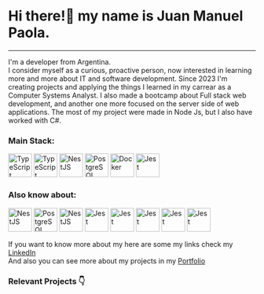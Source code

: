 

# Hi there!👋 my name is Juan Manuel Paola.
<hr>
I'm a developer from Argentina. <br>
I consider myself as a curious, proactive person, now interested in learning more and more about IT and software development. Since 2023 I'm creating projects and applying the things I learned in my carrear as a Computer Systems Analyst. I also made a bootcamp about
Full stack web development, and another one more focused on the server side of web applications. The most of my project were made in Node Js, but I also have worked with C#. 
<br>

### Main Stack:
<p>
  <a title="TypeScript">
    <img src="https://skillicons.dev/icons?i=typescript" width="48" alt="TypeScript">
  </a>
  <a  title="Javascript">
    <img src="https://skillicons.dev/icons?i=javascript" width="48" alt="TypeScript">
  </a>
  <a title="NestJS">
    <img src="https://skillicons.dev/icons?i=nestjs" width="48" alt="NestJS">
  </a>
  <a title="PostgreSQL">
    <img src="https://skillicons.dev/icons?i=postgres" width="48" alt="PostgreSQL">
  </a>
  <a title="Docker">
    <img src="https://skillicons.dev/icons?i=docker" width="48" alt="Docker">
  </a>
  <a title="Jest">
    <img src="https://skillicons.dev/icons?i=jest" width="48" alt="Jest">
  </a>
</p>


### Also know about:
<p>

  <a title="Express">
    <img src="https://skillicons.dev/icons?i=express" width="48" alt="NestJS">
  </a>
  <a  title="C#">
    <img src="https://skillicons.dev/icons?i=cs" width="48" alt="PostgreSQL">
  </a>
  <a  title="React">
    <img src="https://skillicons.dev/icons?i=react" width="48" alt="NestJS">
  </a>
  <a title="Sequelize">
    <img src="https://skillicons.dev/icons?i=sequelize" width="48" alt="Jest">
  </a>
  <a title="Firebase">
    <img src="https://skillicons.dev/icons?i=firebase" width="48" alt="Jest">
  </a>
  <a title="NextJS">
    <img src="https://skillicons.dev/icons?i=nextjs" width="48" alt="Jest">
  </a>
  <a title="Redux">
    <img src="https://skillicons.dev/icons?i=redux" width="48" alt="Jest">
  </a>
  <a title="Angular">
    <img src="https://skillicons.dev/icons?i=angular" width="48" alt="Jest">
  </a>
</p>

If you want to know more about my here are some my links check my <a href="https://www.linkedin.com/in/juan-manuel-paola-238154216/" target="_blank">LinkedIn</a> <br>
And also you can see more about my projects in my <a href="https://juanmpaola-portfolio.vercel.app/home" target="_blank">Portfolio</a>

### Relevant Projects 👇
